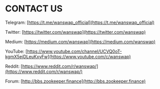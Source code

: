 # CONTACT US



Telegram: [https://t.me/wanswap_official](https://t.me/wanswap_official)

Twitter: [https://twitter.com/wanswap](https://twitter.com/wanswap) 

Medium: [https://medium.com/wanswap](https://medium.com/wanswap) 

YouTube: [https://www.youtube.com/channel/UCVQ0oT-kgmX5ejDLeuKxyFw](https://www.youtube.com/c/wanswap)

Reddit: [https://www.reddit.com/r/wanswap/](https://www.reddit.com/r/wanswap/) 

Forum: [http://bbs.zookeeper.finance](http://bbs.zookeeper.finance)

